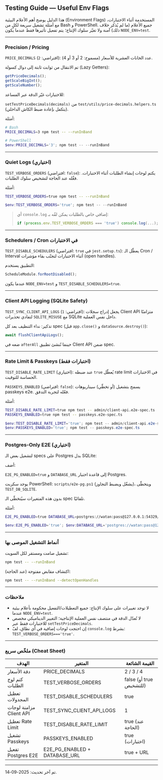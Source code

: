 ## Testing Guide — Useful Env Flags

هذا الدليل يوضح أهم الأعلام البيئية (Environment Flags) المستخدمة أثناء الاختبارات، مع أمثلة تشغيل سريعة لكلٍ من Bash و PowerShell. جميع الأعلام (ما لم يُذكر خلاف ذلك) آمنة ولا تغيّر سلوك الإنتاج؛ يتم تفعيل تأثيرها فقط عندما يكون `NODE_ENV=test`.

---
### Precision / Pricing

`PRICE_DECIMALS` (افتراضي: `2`): عدد الخانات العشرية للأسعار (مسموح: 2 أو 3 أو 4).

تم الانتقال من ثوابت ثابتة إلى دوال كسولة (Lazy Getters):

```ts
getPriceDecimals();
getScaleBigInt();
getScaleNumber();
```

للاختبارات غيّر الدقة عبر المساعد:

`setTestPriceDecimals(decimals)` من `test/utils/price-decimals.helpers.ts` (يتكفل بإعادة ضبط الكاش الداخلي).

أمثلة:

```bash
# Bash
PRICE_DECIMALS=3 npm test -- --runInBand
```

```powershell
# PowerShell
$env:PRICE_DECIMALS='3'; npm test -- --runInBand
```

---
### Quiet Logs (اختياري)

`TEST_VERBOSE_ORDERS` (افتراضي: `false`): يكتم لوجات إنشاء الطلبات أثناء الاختبارات. فعِّله عند الحاجة لتشخيص سلوك الطلبات.

أمثلة:

```bash
TEST_VERBOSE_ORDERS=true npm test -- --runInBand
```

```powershell
$env:TEST_VERBOSE_ORDERS='true'; npm test -- --runInBand
```

> أي `console.log` إضافي خاص بالطلبات يمكن لفّه بـ:
> ```ts
> if (process.env.TEST_VERBOSE_ORDERS === 'true') console.log(...);
> ```

---
### Schedulers / Cron في الاختبارات

`TEST_DISABLE_SCHEDULERS` (افتراضي: `true` في `jest.setup.ts`): يعطّل الـ Cron / Interval أثناء الاختبارات لتجنّب بقاء مؤشرات (open handles).

التطبيق يستخدم:

```ts
ScheduleModule.forRootDisabled();
```

عندما يكون `NODE_ENV=test` و `TEST_DISABLE_SCHEDULERS=true`.

---
### Client API Logging (SQLite Safety)

`TEST_SYNC_CLIENT_API_LOGS` (افتراضي: `1`): يجعل إدراج سجلات Client API متزامنًا لتفادي تحذيرات `SQLITE_MISUSE` مع SQLite داخل نفس العملية.

تذكير: نداء التنظيف بعد كل spec (قبل `app.close()` و `dataSource.destroy()`):

```ts
await flushClientApiLogs();
```

ضعه في `afterAll` حينما تُنشئ تطبيق Client API ضمن spec.

---
### Rate Limit & Passkeys (اختبارات فقط)

`TEST_DISABLE_RATE_LIMIT` (اختياري): عند ضبطه `true` يُعطّل rate limit في الاختبارات الحساسة للتوقيت.

`PASSKEYS_ENABLED` (افتراضي: `false`): يسمح بتشغيل (أو تخطّي) سيناريوهات passkeys e2e. فعّله لتجربة التدفق.

أمثلة:

```bash
TEST_DISABLE_RATE_LIMIT=true npm test -- admin/client-api.e2e-spec.ts
PASSKEYS_ENABLED=true npm test -- passkeys.e2e-spec.ts
```

```powershell
$env:TEST_DISABLE_RATE_LIMIT='true'; npm test -- admin/client-api.e2e-spec.ts
$env:PASSKEYS_ENABLED='true'; npm test -- passkeys.e2e-spec.ts
```

---
### Postgres-Only E2E (اختياري)

لتشغيل بعض الـ specs على Postgres بدل SQLite:

أضف:

`E2E_PG_ENABLED=true` و `DATABASE_URL` إلى قاعدة اختبار Postgres.

يوجد سكربت PowerShell: `scripts/e2e-pg.ps1` (يشغّل ويضبط التجاوز)، ويتخطّى `TEST_DB_SQLITE`.

بدون هذه المتغيرات سيُتخطّى الـ spec تلقائيًا.

أمثلة:

```bash
E2E_PG_ENABLED=true DATABASE_URL=postgres://watan:pass@127.0.0.1:54329/watan_test npm run e2e:pg
```

```powershell
$env:E2E_PG_ENABLED='true'; $env:DATABASE_URL='postgres://watan:pass@127.0.0.1:54329/watan_test'; npm run e2e:pg
```

---
### أنماط التشغيل الموصى بها

تشغيل صامت ومستقر لكل السويت:

```bash
npm test -- --runInBand
```

اكتشاف مقابض مفتوحة (عند الحاجة):

```bash
npm test -- --runInBand --detectOpenHandles
```

---
### ملاحظات

- لا توجد تغييرات على سلوك الإنتاج: جميع التعطيلات/التفعيل محكومة بأعلام بيئية عندما `NODE_ENV=test`.
- لا تُعدّل الدقة في منتصف نفس العملية الإنتاجية؛ التغيير الديناميكي مخصص للاختبارات فقط عبر `setTestPriceDecimals`.
- إن احتجت لوجات إضافية في أي نطاق، لفّ `console.log` بشرط: `TEST_VERBOSE_ORDERS==='true'`.

---
### ملخّص سريع (Cheat Sheet)

| الهدف | المتغير | القيمة الشائعة |
|-------|---------|----------------|
| دقة الأسعار | PRICE_DECIMALS | 2 / 3 / 4 |
| كتم لوج الطلبات | TEST_VERBOSE_ORDERS | false (أو true للتشخيص) |
| تعطيل المجدولات | TEST_DISABLE_SCHEDULERS | true |
| مزامنة لوجات Client API | TEST_SYNC_CLIENT_API_LOGS | 1 |
| تعطيل Rate Limit | TEST_DISABLE_RATE_LIMIT | true (عند الحاجة) |
| تشغيل Passkeys | PASSKEYS_ENABLED | true (اختبارات) |
| تفعيل Postgres E2E | E2E_PG_ENABLED + DATABASE_URL | true + URL |

---
تم آخر تحديث: 2025-09-14.
